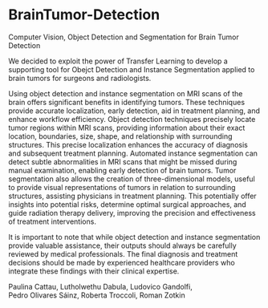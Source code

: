 # BrainTumor-Detection
Computer Vision, Object Detection and Segmentation for Brain Tumor Detection

We decided to exploit the power of Transfer Learning to develop a supporting tool for Obejct Detection and Instance Segmentation applied to brain tumors for surgeons and radiologists.

Using object detection and instance segmentation on MRI scans of the brain offers significant benefits in identifying tumors. These techniques provide accurate localization, early detection, aid in treatment planning, and enhance workflow efficiency. Object detection techniques precisely locate tumor regions within MRI scans, providing information about their exact location, boundaries, size, shape, and relationship with surrounding structures. This precise localization enhances the accuracy of diagnosis and subsequent treatment planning. Automated instance segmentation can detect subtle abnormalities in MRI scans that might be missed during manual examination, enabling early detection of brain tumors. Tumor segmentation also allows the creation of three-dimensional models, useful to provide visual representations of tumors in relation to surrounding structures, assisting physicians in treatment planning. This potentially offer insights into potential risks, determine optimal surgical approaches, and guide radiation therapy delivery, improving the precision and effectiveness of treatment interventions.

It is important to note that while object detection and instance segmentation provide valuable assistance, their outputs should always be carefully reviewed by medical professionals. The final diagnosis and treatment decisions should be made by experienced healthcare providers who integrate these findings with their clinical expertise.

Paulina Cattau,
Lutholwethu Dabula,
Ludovico Gandolfi,  
Pedro Olivares Sáinz, 
Roberta Troccoli,
Roman Zotkin
